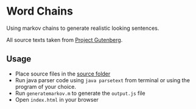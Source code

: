 # Word Chains
 Using markov chains to generate realistic looking sentences.

 All source texts taken from [Project Gutenberg](https://www.gutenberg.org/wiki/Main_Page).


## Usage

* Place source files in the [source folder](Plaintext-Data/Sources)
* Run java parser code using `java parsetext` from terminal or using the program of your choice.
* Run `generatemarkov.m` to generate the `output.js` file
* Open `index.html` in your browser